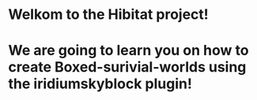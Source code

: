 # Welkom to the Hibitat project! 
# We are going to learn you on how to create Boxed-surivial-worlds using the iridiumskyblock plugin!
